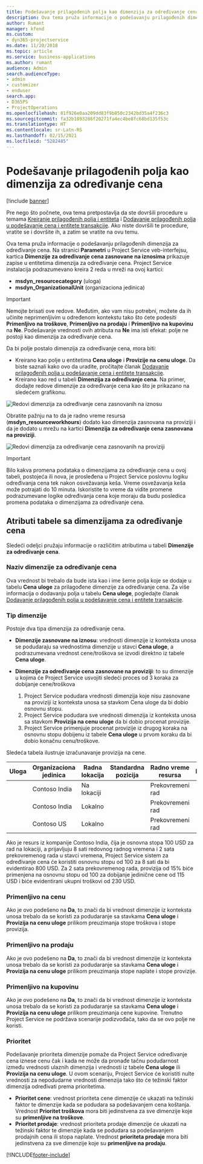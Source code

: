 ```yaml
---
title: Podešavanje prilagođenih polja kao dimenzija za određivanje cena
description: Ova tema pruža informacije o podešavanju prilagođenih dimenzija za određivanje cena.
author: Rumant
manager: kfend
ms.custom:
- dyn365-projectservice
ms.date: 11/20/2018
ms.topic: article
ms.service: business-applications
ms.author: rumant
audience: Admin
search.audienceType:
- admin
- customizer
- enduser
search.app:
- D365PS
- ProjectOperations
ms.openlocfilehash: 81f926e0aa209dd83f9b850c2342bd35a4f236c3
ms.sourcegitcommit: fa32b1893286f20271fa4ec4be8fc68bd135f53c
ms.translationtype: HT
ms.contentlocale: sr-Latn-RS
ms.lasthandoff: 02/15/2021
ms.locfileid: "5282485"
---
```

# <a name="setting-up-custom-fields-as-pricing-dimensions"></a>Podešavanje prilagođenih polja kao dimenzija za određivanje cena 

[!include [banner](../includes/psa-now-project-operations.md)]

Pre nego što počnete, ova tema pretpostavlja da ste dovršili procedure u temama [Kreiranje prilagođenih polja i entiteta](create-custom-fields-entities.md) i [Dodavanje prilagođenih polja u podešavanje cena i entitete transakcije](field-references.md). Ako niste dovršili te procedure, vratite se i dovršite ih, a zatim se vratite na ovu temu. 

Ova tema pruža informacije o podešavanju prilagođenih dimenzija za određivanje cena. Na stranici **Parametri** u Project Service veb-interfejsu, kartica **Dimenzije za određivanje cena zasnovane na iznosima** prikazuje zapise u entitetima dimenzija za određivanje cena. Project Service instalacija podrazumevano kreira 2 reda u mreži na ovoj kartici:

- **msdyn_resourcecategory** (uloga)
- **msdyn_OrganizationalUnit** (organizaciona jedinica)

> [!IMPORTANT]
> Nemojte brisati ove redove. Međutim, ako vam nisu potrebni, možete da ih učinite neprimenljivim u određenom kontekstu tako što ćete podesiti **Primenljivo na troškove**, **Primenljivo na prodaju** i **Primenljivo na kupovinu** na **Ne**. Podešavanje vrednosti ovih atributa na **Ne** ima isti efekat: polje ne postoji kao dimenzija za određivanje cena.

Da bi polje postalo dimenzija za određivanje cena, mora biti:

- Kreirano kao polje u entitetima **Cena uloge** i **Provizije na cenu uloge**. Da biste saznali kako ovo da uradite, pročitajte članak [Dodavanje prilagođenih polja u podešavanje cena i entitete transakcije](field-references.md).
- Kreirano kao red u tabeli **Dimenzija za određivanje cena**. Na primer, dodajte redove dimenzije za određivanje cena kao što je prikazano na sledećem grafikonu. 

![Redovi dimenzija za određivanje cena zasnovanih na iznosu](media/Amt-based-PD.png)

Obratite pažnju na to da je radno vreme resursa (**msdyn_resourceworkhours**) dodato kao dimenzija zasnovana na proviziji i da je dodato u mrežu na kartici **Dimenzija za određivanje cena zasnovana na proviziji**.

![Redovi dimenzija za određivanje cena zasnovanih na proviziji](media/Markup-based-PD.png)

> [!IMPORTANT]
> Bilo kakva promena podataka o dimenzijama za određivanje cena u ovoj tabeli, postojeća ili nova, je prosleđena u Project Service poslovnu logiku određivanja cena tek nakon osvežavanja keša. Vreme osvežavanja keša može potrajati do 10 minuta. Iskoristite to vreme da vidite promene podrazumevane logike određivanja cena koje moraju da budu posledica promena podataka o dimenzijama za određivanje cena.


## <a name="attributes-of-the-pricing-dimensions-table"></a>Atributi tabele sa dimenzijama za određivanje cena
Sledeći odeljci pružaju informacije o različitim atributima u tabeli **Dimenzije za određivanje cena**.

### <a name="pricing-dimension-name"></a>Naziv dimenzije za određivanje cena
Ova vrednost bi trebalo da bude ista kao i ime šeme polja koje se dodaje u tabelu **Cena uloge** za prilagođene dimenzije za određivanje cena. Za više informacija o dodavanju polja u tabelu **Cena uloge**, pogledajte članak [Dodavanje prilagođenih polja u podešavanje cena i entitete transakcije](field-references.md).

### <a name="type-of-dimension"></a>Tip dimenzije
Postoje dva tipa dimenzija za određivanje cena.
  
  - **Dimenzije zasnovane na iznosu**: vrednosti dimenzije iz konteksta unosa se podudaraju sa vrednostima dimenzije u stavci **Cena uloge**, a podrazumevana vrednost cene/troškova se izvodi direktno iz tabele **Cena uloge**.
  - **Dimenzije za određivanje cena zasnovane na proviziji**: to su dimenzije u kojima će Project Service usvojiti sledeći proces od 3 koraka za dobijanje cene/troškova
 
    1. Project Service podudara vrednosti dimenzija koje nisu zasnovane na proviziji iz konteksta unosa sa stavkom Cena uloge da bi dobio osnovnu stopu.
    2. Project Service podudara sve vrednosti dimenzija iz konteksta unosa sa stavkom **Provizija na cenu uloge** da bi dobio procenat provizije.
    3. Project Service primenjuje procenat provizije iz drugog koraka na osnovnu stopu dobijenu iz tabele **Cena uloge** u prvom koraku da bi dobio konačnu cenu/troškove.
   
   Sledeća tabela ilustruje izračunavanje provizija na cene.
  
| Uloga        | Organizaciona jedinica    |Radna lokacija      |Standardna pozicija      |Radno vreme resursa      |  Provizija|
| ------------|-------------|-------------------|--------------------|-------------------------|--------:|
|             | Contoso India|Na lokaciji            |                    |Prekovremeni rad                 |15     |
|             | Contoso India|Lokalno             |                    |Prekovremeni rad                 |10     |
|             | Contoso US   |Lokalno             |                    |Prekovremeni rad                 |20.     |


Ako je resurs iz kompanije Contoso India, čija je osnovna stopa 100 USD za rad na lokaciji, a prijavljuju 8 sati redovnog radnog vremena i 2 sata prekovremenog rada u stavci vremena, Project Service sistem za određivanje cena će koristiti osnovnu stopu od 100 za 8 sati da bi evidentirao 800 USD. Za 2 sata prekovremenog rada, provizija od 15% biće primenjena na osnovnu stopu od 100 za dobijanje jedinične cene od 115 USD i biće evidentirani ukupni troškovi od 230 USD.

### <a name="applicable-to-cost"></a>Primenljivo na cenu 
Ako je ovo podešeno na **Da**, to znači da bi vrednost dimenzije iz konteksta unosa trebalo da se koristi za podudaranje sa stavkama **Cena uloge** i **Provizija na cenu uloge** prilikom preuzimanja stope troškova i stope provizija.

### <a name="applicable-to-sales"></a>Primenljivo na prodaju
Ako je ovo podešeno na **Da**, to znači da bi vrednost dimenzije iz konteksta unosa trebalo da se koristi za podudaranje sa stavkama **Cena uloge** i **Provizija na cenu uloge** prilikom preuzimanja stope naplate i stope provizije.

### <a name="applicable-to-purchase"></a>Primenljivo na kupovinu
Ako je ovo podešeno na **Da**, to znači da bi vrednost dimenzije iz konteksta unosa trebalo da se koristi za podudaranje sa stavkama **Cena uloge** i **Provizija na cenu uloge** prilikom preuzimanja cene kupovine. Trenutno Project Service ne podržava scenarije podizvođača, tako da se ovo polje ne koristi. 

### <a name="priority"></a>Prioritet
Podešavanje prioriteta dimenzije pomaže da Project Service određivanje cena iznese cenu čak i kada ne može da pronađe tačnu podudarnost između vrednosti ulaznih dimenzija i vrednosti iz tabele **Cena uloge** ili **Provizija na cenu uloge**. U ovom scenariju, Project Service će koristiti nulte vrednosti za nepodudarne vrednosti dimenzija tako što će težinski faktor dimenzija određivati prema prioritetima.

- **Prioritet cene**: vrednost prioriteta cene dimenzije će ukazati na težinski faktor te dimenzije kada se podudara sa podešavanjem cena koštanja. Vrednost **Prioritet troškova** mora biti jedinstvena za sve dimenzije koje su **primenljive na troškove**.
- **Prioritet prodaje**: vrednost prioriteta prodaje dimenzije će ukazati na težinski faktor te dimenzije kada se podudara sa podešavanjem prodajnih cena ili stopa naplate. Vrednost **prioriteta prodaje** mora biti jedinstvena za sve dimenzije koje su **primenljive na prodaju**.


[!INCLUDE[footer-include](../includes/footer-banner.md)]